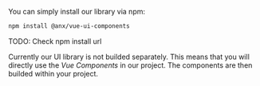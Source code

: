 You can simply install our library via npm:

```bash
npm install @anx/vue-ui-components
```

TODO: Check npm install url  

Currently our UI library is not builded separately. This means that you will directly use the *Vue Components* in our project. The components are then builded within your project.